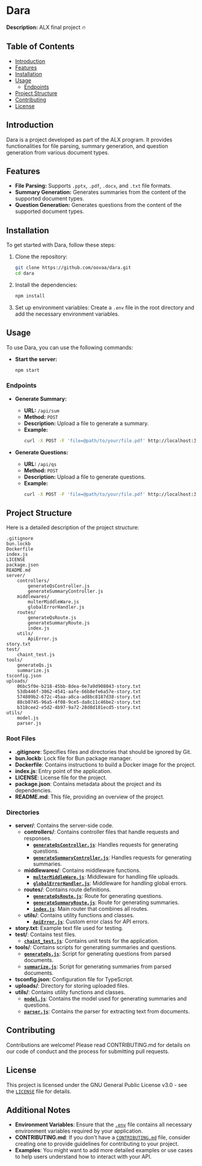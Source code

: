 # Dara

**Description:** ALX final project 🔥

## Table of Contents
- [Introduction](#introduction)
- [Features](#features)
- [Installation](#installation)
- [Usage](#usage)
  - [Endpoints](#endpoints)
- [Project Structure](#project-structure)
- [Contributing](#contributing)
- [License](#license)

## Introduction
Dara is a project developed as part of the ALX program. It provides functionalities for file parsing, summary generation, and question generation from various document types.

## Features
- **File Parsing:** Supports `.pptx`, `.pdf`, `.docx`, and `.txt` file formats.
- **Summary Generation:** Generates summaries from the content of the supported document types.
- **Question Generation:** Generates questions from the content of the supported document types.

## Installation
To get started with Dara, follow these steps:

1. Clone the repository:
   ```bash
   git clone https://github.com/oovaa/dara.git
   cd dara
   ```

2. Install the dependencies:
   ```bash
   npm install
   ```

3. Set up environment variables:
   Create a `.env` file in the root directory and add the necessary environment variables.

## Usage
To use Dara, you can use the following commands:

- **Start the server:**
  ```bash
  npm start
  ```

### Endpoints
- **Generate Summary:**
  - **URL:** `/api/sum`
  - **Method:** `POST`
  - **Description:** Upload a file to generate a summary.
  - **Example:**
    ```bash
    curl -X POST -F 'file=@path/to/your/file.pdf' http://localhost:3000/api/sum
    ```

- **Generate Questions:**
  - **URL:** `/api/qs`
  - **Method:** `POST`
  - **Description:** Upload a file to generate questions.
  - **Example:**
    ```bash
    curl -X POST -F 'file=@path/to/your/file.pdf' http://localhost:3000/api/qs
    ```

## Project Structure
Here is a detailed description of the project structure:

```
.gitignore
bun.lockb
Dockerfile
index.js
LICENSE
package.json
README.md
server/
	controllers/
		generateQsController.js
		generateSummaryController.js
	middlewares/
		multerMiddleWare.js
		globalErrorHandler.js
	routes/
		generateQsRoute.js
		generateSummaryRoute.js
		index.js
	utils/
		ApiError.js
story.txt
test/
	chaint_test.js
tools/
	generateQs.js
	summarize.js
tsconfig.json
uploads/
	06bc5f0e-b218-45bb-8dea-0e7a9d908043-story.txt
	53db446f-3062-4541-aafe-66b8efe6a57e-story.txt
	574809b2-672c-45aa-a8ca-ad8bc8187d38-story.txt
	88cb0745-96a5-4f08-9ce5-da8c11c46be2-story.txt
	b318cee2-e5d2-4b97-9a72-28d8d101ecd5-story.txt
utils/
	model.js
	parser.js
```

### Root Files
- **.gitignore**: Specifies files and directories that should be ignored by Git.
- **bun.lockb**: Lock file for Bun package manager.
- **Dockerfile**: Contains instructions to build a Docker image for the project.
- **index.js**: Entry point of the application.
- **LICENSE**: License file for the project.
- **package.json**: Contains metadata about the project and its dependencies.
- **README.md**: This file, providing an overview of the project.

### Directories
- **server/**: Contains the server-side code.
  - **controllers/**: Contains controller files that handle requests and responses.
    - **[`generateQsController.js`](command:_github.copilot.openSymbolInFile?%5B%7B%22scheme%22%3A%22file%22%2C%22authority%22%3A%22%22%2C%22path%22%3A%22%2Fhome%2Fomar%2Frepos%2Fdara%2Fserver%2Fcontrollers%2FgenerateQsController.js%22%2C%22query%22%3A%22%22%2C%22fragment%22%3A%22%22%7D%2C%22generateQsController.js%22%5D "/home/omar/repos/dara/server/controllers/generateQsController.js")**: Handles requests for generating questions.
    - **[`generateSummaryController.js`](command:_github.copilot.openSymbolInFile?%5B%7B%22scheme%22%3A%22file%22%2C%22authority%22%3A%22%22%2C%22path%22%3A%22%2Fhome%2Fomar%2Frepos%2Fdara%2Fserver%2Fcontrollers%2FgenerateSummaryController.js%22%2C%22query%22%3A%22%22%2C%22fragment%22%3A%22%22%7D%2C%22generateSummaryController.js%22%5D "/home/omar/repos/dara/server/controllers/generateSummaryController.js")**: Handles requests for generating summaries.
  - **middlewares/**: Contains middleware functions.
    - **[`multerMiddleWare.js`](command:_github.copilot.openSymbolInFile?%5B%7B%22scheme%22%3A%22file%22%2C%22authority%22%3A%22%22%2C%22path%22%3A%22%2Fhome%2Fomar%2Frepos%2Fdara%2Fserver%2Fmiddlewares%2FmulterMiddleWare.js%22%2C%22query%22%3A%22%22%2C%22fragment%22%3A%22%22%7D%2C%22multerMiddleWare.js%22%5D "/home/omar/repos/dara/server/middlewares/multerMiddleWare.js")**: Middleware for handling file uploads.
    - **[`globalErrorHandler.js`](command:_github.copilot.openSymbolInFile?%5B%7B%22scheme%22%3A%22file%22%2C%22authority%22%3A%22%22%2C%22path%22%3A%22%2Fhome%2Fomar%2Frepos%2Fdara%2Fserver%2Fmiddlewares%2FglobalErrorHandler.js%22%2C%22query%22%3A%22%22%2C%22fragment%22%3A%22%22%7D%2C%22globalErrorHandler.js%22%5D "/home/omar/repos/dara/server/middlewares/globalErrorHandler.js")**: Middleware for handling global errors.
  - **routes/**: Contains route definitions.
    - **[`generateQsRoute.js`](command:_github.copilot.openSymbolInFile?%5B%7B%22scheme%22%3A%22file%22%2C%22authority%22%3A%22%22%2C%22path%22%3A%22%2Fhome%2Fomar%2Frepos%2Fdara%2Fserver%2Froutes%2FgenerateQsRoute.js%22%2C%22query%22%3A%22%22%2C%22fragment%22%3A%22%22%7D%2C%22generateQsRoute.js%22%5D "/home/omar/repos/dara/server/routes/generateQsRoute.js")**: Route for generating questions.
    - **[`generateSummaryRoute.js`](command:_github.copilot.openSymbolInFile?%5B%7B%22scheme%22%3A%22file%22%2C%22authority%22%3A%22%22%2C%22path%22%3A%22%2Fhome%2Fomar%2Frepos%2Fdara%2Fserver%2Froutes%2FgenerateSummaryRoute.js%22%2C%22query%22%3A%22%22%2C%22fragment%22%3A%22%22%7D%2C%22generateSummaryRoute.js%22%5D "/home/omar/repos/dara/server/routes/generateSummaryRoute.js")**: Route for generating summaries.
    - **[`index.js`](command:_github.copilot.openSymbolInFile?%5B%7B%22scheme%22%3A%22file%22%2C%22authority%22%3A%22%22%2C%22path%22%3A%22%2Fhome%2Fomar%2Frepos%2Fdara%2Fserver%2Froutes%2Findex.js%22%2C%22query%22%3A%22%22%2C%22fragment%22%3A%22%22%7D%2C%22index.js%22%5D "/home/omar/repos/dara/server/routes/index.js")**: Main router that combines all routes.
  - **utils/**: Contains utility functions and classes.
    - **[`ApiError.js`](command:_github.copilot.openSymbolInFile?%5B%7B%22scheme%22%3A%22file%22%2C%22authority%22%3A%22%22%2C%22path%22%3A%22%2Fhome%2Fomar%2Frepos%2Fdara%2Fserver%2Futils%2FApiError.js%22%2C%22query%22%3A%22%22%2C%22fragment%22%3A%22%22%7D%2C%22ApiError.js%22%5D "/home/omar/repos/dara/server/utils/ApiError.js")**: Custom error class for API errors.
- **story.txt**: Example text file used for testing.
- **test/**: Contains test files.
  - **[`chaint_test.js`](command:_github.copilot.openSymbolInFile?%5B%7B%22scheme%22%3A%22file%22%2C%22authority%22%3A%22%22%2C%22path%22%3A%22%2Fhome%2Fomar%2Frepos%2Fdara%2Ftest%2Fchaint_test.js%22%2C%22query%22%3A%22%22%2C%22fragment%22%3A%22%22%7D%2C%22chaint_test.js%22%5D "/home/omar/repos/dara/test/chaint_test.js")**: Contains unit tests for the application.
- **tools/**: Contains scripts for generating summaries and questions.
  - **[`generateQs.js`](command:_github.copilot.openSymbolInFile?%5B%7B%22scheme%22%3A%22file%22%2C%22authority%22%3A%22%22%2C%22path%22%3A%22%2Fhome%2Fomar%2Frepos%2Fdara%2Ftools%2FgenerateQs.js%22%2C%22query%22%3A%22%22%2C%22fragment%22%3A%22%22%7D%2C%22generateQs.js%22%5D "/home/omar/repos/dara/tools/generateQs.js")**: Script for generating questions from parsed documents.
  - **[`summarize.js`](command:_github.copilot.openSymbolInFile?%5B%7B%22scheme%22%3A%22file%22%2C%22authority%22%3A%22%22%2C%22path%22%3A%22%2Fhome%2Fomar%2Frepos%2Fdara%2Ftools%2Fsummarize.js%22%2C%22query%22%3A%22%22%2C%22fragment%22%3A%22%22%7D%2C%22summarize.js%22%5D "/home/omar/repos/dara/tools/summarize.js")**: Script for generating summaries from parsed documents.
- **tsconfig.json**: Configuration file for TypeScript.
- **uploads/**: Directory for storing uploaded files.
- **utils/**: Contains utility functions and classes.
  - **[`model.js`](command:_github.copilot.openSymbolInFile?%5B%7B%22scheme%22%3A%22file%22%2C%22authority%22%3A%22%22%2C%22path%22%3A%22%2Fhome%2Fomar%2Frepos%2Fdara%2Futils%2Fmodel.js%22%2C%22query%22%3A%22%22%2C%22fragment%22%3A%22%22%7D%2C%22model.js%22%5D "/home/omar/repos/dara/utils/model.js")**: Contains the model used for generating summaries and questions.
  - **[`parser.js`](command:_github.copilot.openSymbolInFile?%5B%7B%22scheme%22%3A%22file%22%2C%22authority%22%3A%22%22%2C%22path%22%3A%22%2Fhome%2Fomar%2Frepos%2Fdara%2Futils%2Fparser.js%22%2C%22query%22%3A%22%22%2C%22fragment%22%3A%22%22%7D%2C%22parser.js%22%5D "/home/omar/repos/dara/utils/parser.js")**: Contains the parser for extracting text from documents.

## Contributing
Contributions are welcome! Please read CONTRIBUTING.md for details on our code of conduct and the process for submitting pull requests.

## License
This project is licensed under the GNU General Public License v3.0 - see the [`LICENSE`](command:_github.copilot.openRelativePath?%5B%7B%22scheme%22%3A%22file%22%2C%22authority%22%3A%22%22%2C%22path%22%3A%22%2Fhome%2Fomar%2Frepos%2Fdara%2FLICENSE%22%2C%22query%22%3A%22%22%2C%22fragment%22%3A%22%22%7D%5D "/home/omar/repos/dara/LICENSE") file for details.

## Additional Notes
- **Environment Variables**: Ensure that the [`.env`](command:_github.copilot.openSymbolFromReferences?%5B%22.env%22%2C%5B%7B%22uri%22%3A%7B%22%24mid%22%3A1%2C%22fsPath%22%3A%22%2Fhome%2Fomar%2Frepos%2Fdara%2F.gitignore%22%2C%22external%22%3A%22file%3A%2F%2F%2Fhome%2Fomar%2Frepos%2Fdara%2F.gitignore%22%2C%22path%22%3A%22%2Fhome%2Fomar%2Frepos%2Fdara%2F.gitignore%22%2C%22scheme%22%3A%22file%22%7D%2C%22pos%22%3A%7B%22line%22%3A25%2C%22character%22%3A0%7D%7D%5D%5D "Go to definition") file contains all necessary environment variables required by your application.
- **CONTRIBUTING.md**: If you don't have a [`CONTRIBUTING.md`](command:_github.copilot.openSymbolFromReferences?%5B%22CONTRIBUTING.md%22%2C%5B%7B%22uri%22%3A%7B%22%24mid%22%3A1%2C%22fsPath%22%3A%22%2Fhome%2Fomar%2Frepos%2Fdara%2FREADME.md%22%2C%22external%22%3A%22file%3A%2F%2F%2Fhome%2Fomar%2Frepos%2Fdara%2FREADME.md%22%2C%22path%22%3A%22%2Fhome%2Fomar%2Frepos%2Fdara%2FREADME.md%22%2C%22scheme%22%3A%22file%22%7D%2C%22pos%22%3A%7B%22line%22%3A66%2C%22character%22%3A40%7D%7D%5D%5D "Go to definition") file, consider creating one to provide guidelines for contributing to your project.
- **Examples**: You might want to add more detailed examples or use cases to help users understand how to interact with your API.
